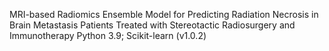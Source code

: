 MRI-based Radiomics Ensemble Model for Predicting Radiation Necrosis in Brain Metastasis Patients Treated with Stereotactic Radiosurgery and Immunotherapy
Python 3.9; Scikit-learn (v1.0.2)